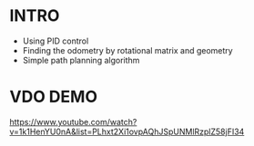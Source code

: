 # INTRO

- Using PID control 
- Finding the odometry by rotational matrix and geometry
- Simple path planning algorithm 

# VDO DEMO

<https://www.youtube.com/watch?v=1k1HenYU0nA&list=PLhxt2Xi1ovpAQhJSpUNMlRzplZ58jFI34>
